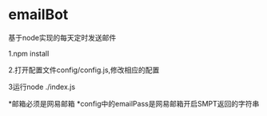 # emailBot
基于node实现的每天定时发送邮件



1.npm install

2.打开配置文件config/config.js,修改相应的配置
        
3运行node ./index.js



*邮箱必须是网易邮箱
*config中的emailPass是网易邮箱开启SMPT返回的字符串
